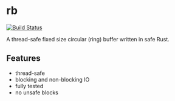 # rb

[![Build Status](https://travis-ci.com/klingtnet/rb.svg?token=drwE1YPs35oqracubtuf&branch=master)](https://travis-ci.com/klingtnet/rb)

A thread-safe fixed size circular (ring) buffer written in safe Rust.

## Features

- thread-safe
- blocking and non-blocking IO
- fully tested
- no unsafe blocks
